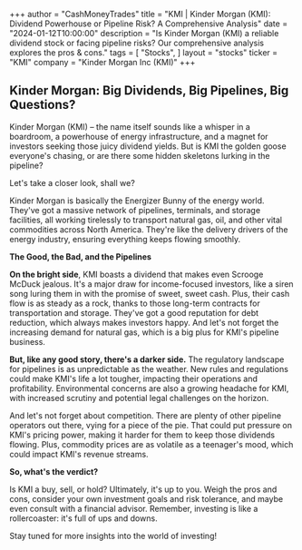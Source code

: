 +++
author = "CashMoneyTrades"
title = "KMI |  Kinder Morgan (KMI): Dividend Powerhouse or Pipeline Risk? A Comprehensive Analysis"
date = "2024-01-12T10:00:00"
description = "Is Kinder Morgan (KMI) a reliable dividend stock or facing pipeline risks? Our comprehensive analysis explores the pros & cons."
tags = [
"Stocks",
]
layout = "stocks"
ticker = "KMI"
company = "Kinder Morgan Inc (KMI)"
+++
        


## Kinder Morgan: Big Dividends, Big Pipelines, Big Questions?

Kinder Morgan (KMI) – the name itself sounds like a whisper in a boardroom, a powerhouse of energy infrastructure, and a magnet for investors seeking those juicy dividend yields. But is KMI the golden goose everyone's chasing, or are there some hidden skeletons lurking in the pipeline? 

Let's take a closer look, shall we? 

Kinder Morgan is basically the Energizer Bunny of the energy world. They've got a massive network of pipelines, terminals, and storage facilities, all working tirelessly to transport natural gas, oil, and other vital commodities across North America. They're like the delivery drivers of the energy industry, ensuring everything keeps flowing smoothly. 

**The Good, the Bad, and the Pipelines**

**On the bright side**, KMI boasts a dividend that makes even Scrooge McDuck jealous. It's a major draw for income-focused investors, like a siren song luring them in with the promise of sweet, sweet cash. Plus, their cash flow is as steady as a rock, thanks to those long-term contracts for transportation and storage.  They've got a good reputation for debt reduction, which always makes investors happy. And let's not forget the increasing demand for natural gas, which is a big plus for KMI's pipeline business. 

**But, like any good story, there's a darker side.**  The regulatory landscape for pipelines is as unpredictable as the weather.  New rules and regulations could make KMI's life a lot tougher, impacting their operations and profitability. Environmental concerns are also a growing headache for KMI, with increased scrutiny and potential legal challenges on the horizon. 

And let's not forget about competition.  There are plenty of other pipeline operators out there, vying for a piece of the pie. That could put pressure on KMI's pricing power, making it harder for them to keep those dividends flowing.  Plus, commodity prices are as volatile as a teenager's mood, which could impact KMI's revenue streams.  

**So, what's the verdict?** 

Is KMI a buy, sell, or hold?  Ultimately, it's up to you.  Weigh the pros and cons, consider your own investment goals and risk tolerance, and maybe even consult with a financial advisor. Remember, investing is like a rollercoaster: it's full of ups and downs. 

Stay tuned for more insights into the world of investing! 

        